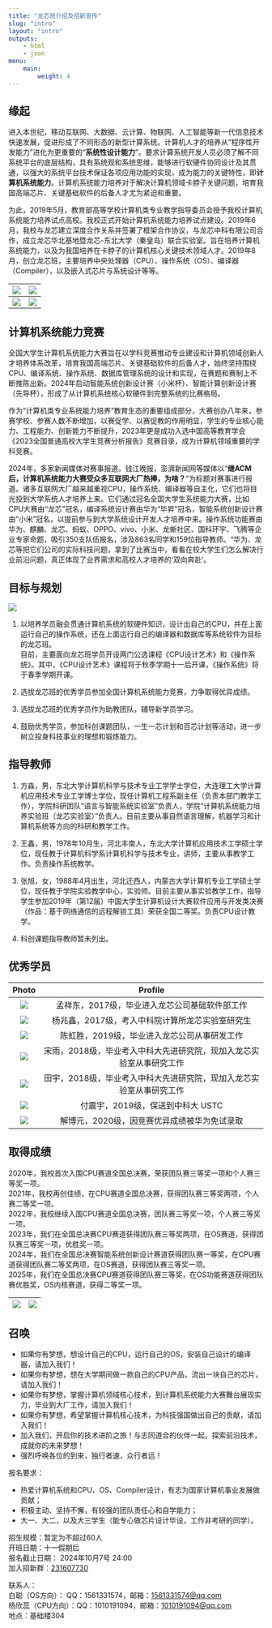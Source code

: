 ```yaml
---
title: "龙芯班介绍及招新宣传"
slug: "intro"
layout: "intro"
outputs:
    - html
    - json
menu:
    main:
        weight: 4
---
```


## 缘起

进入本世纪，移动互联网、大数据、云计算、物联网、人工智能等新一代信息技术快速发展，促进形成了不同形态的新型计算系统。计算机人才的培养从“程序性开发能力”进化为更重要的“**系统性设计能力**”。要求计算系统开发人员必须了解不同系统平台的底层结构，具有系统观和系统思维，能够进行软硬件协同设计及其贯通，以强大的系统平台技术保证各项应用功能的实现，成为能力的关键特性，即**计算机系统能力**。计算机系统能力培养对于解决计算机领域卡脖子关键问题，培育我国高端芯片、关键基础软件的后备人才尤为紧迫和重要。

为此，2019年5月，教育部高等学校计算机类专业教学指导委员会授予我校计算机系统能力培养试点高校。我校正式开始计算机系统能力培养试点建设。2019年6月，我校与龙芯建立深度合作关系并签署了框架合作协议，与龙芯中科有限公司合作，成立龙芯华北基地暨龙芯-东北大学（秦皇岛）联合实验室。旨在培养计算机系统能力，以及为我国培养在卡脖子的计算机核心关键技术领域人才。2019年8月，创立龙芯班，主要培养中央处理器（CPU）、操作系统（OS）、编译器（Compiler），以及嵌入式芯片与系统设计等等。

| ![ ](assets/golden_board_1.png) | ![ ](assets/golden_board_2.png) |
|:-:|:-:|
| ![ ](assets/1st_class.png) | ![ ](assets/presentation.png) |

## 计算机系统能力竞赛

全国大学生计算机系统能力大赛旨在以学科竞赛推动专业建设和计算机领域创新人才培养体系改革，培育我国高端芯片、关键基础软件的后备人才，始终坚持围绕CPU、编译系统、操作系统、数据库管理系统的设计和实现，在赛题和赛制上不断推陈出新。2024年启动智能系统创新设计赛（小米杯）、智能计算创新设计赛（先导杯），形成了从计算机系统核心软硬件到完整系统的比赛格局。

作为“计算机类专业系统能力培养”教育生态的重要组成部分，大赛创办八年来，参赛学校、参赛人数不断增加，以赛促学、以赛促教的作用明显，学生的专业核心能力、工程能力、创新能力不断提升，2023年更是成功入选中国高等教育学会《2023全国普通高校大学生竞赛分析报告》竞赛目录，成为计算机领域重要的学科竞赛。

2024年，多家新闻媒体对赛事报道。钱江晚报，澎湃新闻网等媒体以“**继ACM后，计算机系统能力大赛受众多互联网大厂热捧，为啥？**”为标题对赛事进行报道。诸多互联网大厂越来越重视CPU，操作系统、编译器等自主化，它们也将目光投到大学系统人才培养上来。它们通过冠名全国大学生系统能力大赛，比如CPU大赛由“龙芯”冠名，编译系统设计赛由华为“毕昇”冠名，智能系统创新设计赛由“小米”冠名，以提前参与到大学系统设计开发人才培养中来。操作系统功能赛由华为、麒麟、龙芯、蚂蚁、OPPO、vivo、小米、龙蜥社区、国科环宇、飞腾等企业专家命题，吸引350支队伍报名，涉及863名同学和159位指导教师。“华为、龙芯等把它们公司的实际科技问题，拿到了比赛当中，看看在校大学生们怎么解决行业前沿问题，真正体现了业界需求和高校人才培养的‘双向奔赴’。

## 目标与规划

![ ](assets/goal.png)

1. 以培养学员融会贯通计算机系统的软硬件知识，设计出自己的CPU，并在上面运行自己的操作系统，还在上面运行自己的编译器和数据库等系统软件为目标的龙芯班。  
目前，主要面向龙芯班学员开设两门公选课程《CPU设计艺术》和《操作系统》。其中，《CPU设计艺术》课程将于秋季学期十一后开课，《操作系统》将于春季学期开课。

2. 选拔龙芯班的优秀学员参加全国计算机系统能力竞赛，力争取得优异成绩。

3. 选拔龙芯班的优秀学员作为助教团队，辅导新学员学习。

4. 鼓励优秀学员，参加科创课题团队，一生一芯计划和百芯计划等活动，进一步树立投身科技事业的理想和锻炼能力。

## 指导教师

1. 方淼，男，东北大学计算机科学与技术专业工学学士学位，大连理工大学计算机应用技术专业工学博士学位，现任计算机工程系副主任（负责本部门教学工作），学院科研团队“语言与智能系统实验室”负责人，学院“计算机系统能力培养实验班（龙芯实验室）”负责人。目前主要从事自然语言理解，机器学习和计算机系统等方向的科研和教学工作。

2. 王鑫，男，1978年10月生，河北丰南人，东北大学计算机应用技术工学硕士学位，现任教于计算机科学系计算机科学与技术专业，讲师，主要从事教学工作。负责操作系统教学。

3. 张旭，女，1988年4月出生，河北迁西人，内蒙古大学计算机专业工学硕士学位，现任教于学院实验教学中心，实验师。目前主要从事实验教学工作，指导学生参加2019年（第12届）中国大学生计算机设计大赛软件应用与开发类决赛（作品：基于网络通信的远程解锁工具）荣获全国二等奖。负责CPU设计教学。

4. 科创课题指导教师暂未列出。

## 优秀学员

| Photo | Profile |
|:-:|:-:|
| ![ ](assets/graduate/孟祥东.png) | 孟祥东，2017级，毕业进入龙芯公司基础软件部工作 |
| ![ ](assets/graduate/杨兆鑫.png) | 杨兆鑫，2017级，考入中科院计算所龙芯实验室研究生 |
| ![ ](assets/graduate/陈虹胜.png) | 陈虹胜，2019级，毕业进入龙芯公司从事研发工作 |
| ![ ](assets/graduate/宋雨.png) | 宋雨，2018级，毕业考入中科大先进研究院，现加入龙芯实验室从事研究工作 |
| ![ ](assets/graduate/田宇.png) | 田宇，2018级，毕业考入中科大先进研究院，现加入龙芯实验室从事研究工作 |
| ![ ](assets/graduate/付震宇.png) | 付震宇，2019级，保送到中科大 USTC |
| ![ ](assets/graduate/解博元.png) | 解博元，2020级，因竞赛优异成绩被华为免试录取 |

## 取得成绩

2020年，我校首次入围CPU赛道全国总决赛，荣获团队赛三等奖一项和个人赛三等奖一项。  
2021年，我校再创佳绩，在CPU赛道全国总决赛，获得团队赛三等奖两项，个人赛二等奖一项。  
2022年，我校继续入围CPU赛道全国总决赛，团队赛三等奖一项，个人赛三等奖一项。  
2023年，我们在全国总决赛CPU赛道获得团队赛三等奖两项，在OS赛道，获得团队赛三等奖一项，优胜奖一项。  
2024年，我们在全国总决赛智能系统创新设计赛道获得团队赛一等奖，在CPU赛道获得团队赛二等奖两项，在OS赛道，获得团队赛三等奖一项。  
2025年，我们在全国总决赛CPU赛道获得团队赛三等奖，在OS功能赛道获得团队赛优胜奖，OS内核赛道，获得二等奖一项。

| ![ ](assets/award_1.png) | ![ ](assets/award_2.png) |
|:-:|:-:|

## 召唤

- 如果你有梦想，想设计自己的CPU，运行自己的OS，安装自己设计的编译器，请加入我们！
- 如果你有梦想，想在大学期间做一款自己的CPU产品，流出一块自己的芯片，请加入我们！
- 如果你有梦想，掌握计算机领域核心技术，到计算机系统能力大赛舞台展现实力，毕业到大厂工作，请加入我们！
- 如果你有梦想，希望掌握计算机核心技术，为科技强国做出自己的贡献，请加入我们！
- 加入我们，开启你的技术进阶之旅！与志同道合的伙伴一起，探索前沿技术，成就你的未来梦想！
- 强烈呼唤各位的到来，独行者速，众行者远！

报名要求：

- 热爱计算机系统和CPU、OS、Compiler设计，有志为国家计算机事业发展做贡献；
- 积极主动、坚持不懈，有较强的团队责任心和自学能力；
- 大一、大二，以及大三学生（能专心做芯片设计毕设，工作非考研的同学）。

招生规模：暂定为不超过60人  
开班日期：十一假期后  
报名截止日期： 2024年10月7号 24:00  
加入招新群：[231607730](https://qm.qq.com/q/aq8aBrqzwQ)  

联系人：  
白聪（OS方向）： QQ：1561331574，邮箱：[1561331574@qq.com](mailto:1561331574@qq.com)  
杨欣蕊（CPU方向）：QQ：1010191094，邮箱：[1010191094@qq.com](mailto:1010191094@qq.com)  
地点：基础楼304  